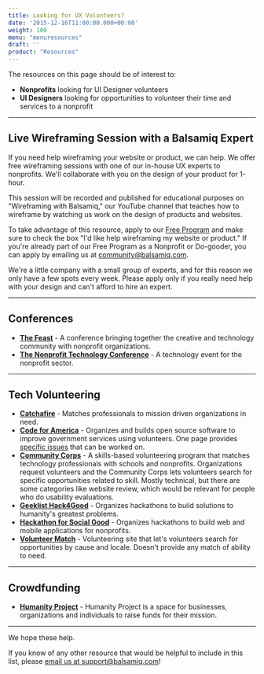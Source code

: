 ```yaml
---
title: Looking for UX Volunteers?
date: '2015-12-16T11:00:00.000+00:00'
weight: 100
menu: "menuresources"
draft: ''
product: "Resources"
---
```


The resources on this page should be of interest to:

* **Nonprofits** looking for UI Designer volunteers
* **UI Designers** looking for opportunities to volunteer their time and services to a nonprofit

----

## Live Wireframing Session with a Balsamiq Expert

If you need help wireframing your website or product, we can help. We offer free wireframing sessions with one of our in-house UX experts to nonprofits. We'll collaborate with you on the design of your product for 1-hour.

This session will be recorded and published for educational purposes on "Wireframing with Balsamiq," our YouTube channel that teaches how to wireframe by watching us work on the design of products and websites.

To take advantage of this resource, apply to our [Free Program](https://balsamiq.com/free) and make sure to check the box "I'd like help wireframing my website or product." If you're already part of our Free Program as a Nonprofit or Do-gooder, you can apply by emailing us at [community@balsamiq.com](mailto:community@balsamiq.com).

We're a little company with a small group of experts, and for this reason we only have a few spots every week. Please apply only if you really need help with your design and can't afford to hire an expert.

----

## Conferences
* **[The Feast](http://feastongood.com/)** - A conference bringing together the creative and technology community with nonprofit organizations.
* **[The Nonprofit Technology Conference](http://www.nten.org/ntc/)** - A technology event for the nonprofit sector.

---

## Tech Volunteering
* **[Catchafire](https://www.catchafire.org)** - Matches professionals to mission driven organizations in need.
* **[Code for America](http://www.codeforamerica.org/)** - Organizes and builds open source software to improve government services using volunteers. One page provides [specific issues](http://www.codeforamerica.org/geeks/civicissues) that can be worked on.
* **[Community Corps](http://thecommunitycorps.org/volunteer/)** - A skills-based volunteering program that matches technology professionals with schools and nonprofits. Organizations request volunteers and the Community Corps lets volunteers search for specific opportunities related to skill. Mostly technical, but there are some categories like website review, which would be relevant for people who do usability evaluations.
* **[Geeklist Hack4Good](http://hack4good.com/)** - Organizes hackathons to build solutions to humanity's greatest problems.
* **[Hackathon for Social Good](http://www.hackforsocialgood.org/)** - Organizes hackathons to build web and mobile applications for nonprofits.
* **[Volunteer Match](http://www.volunteermatch.org/)** - Volunteering site that let's volunteers search for opportunities by cause and locale. Doesn't provide any match of ability to need.

---

## Crowdfunding
* **[Humanity Project](https://humanityproject.com/)** - Humanity Project is a space for businesses, organizations and individuals to raise funds for their mission.

****

We hope these help.

If you know of any other resource that would be helpful to include in this list, please [email us at support@balsamiq.com](mailto:support@balsamiq.com)!
